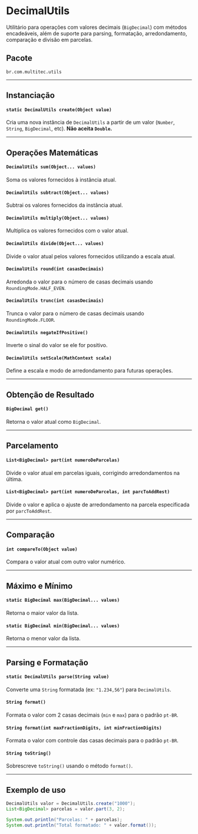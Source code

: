 # DecimalUtils

Utilitário para operações com valores decimais (`BigDecimal`) com métodos encadeáveis, além de suporte para parsing, formatação, arredondamento, comparação e divisão em parcelas.

## Pacote

`br.com.multitec.utils`

---

## Instanciação

#### `static DecimalUtils create(Object value)`
Cria uma nova instância de `DecimalUtils` a partir de um valor (`Number`, `String`, `BigDecimal`, etc). **Não aceita `Double`.**

---

## Operações Matemáticas

#### `DecimalUtils sum(Object... values)`
Soma os valores fornecidos à instância atual.

#### `DecimalUtils subtract(Object... values)`
Subtrai os valores fornecidos da instância atual.

#### `DecimalUtils multiply(Object... values)`
Multiplica os valores fornecidos com o valor atual.

#### `DecimalUtils divide(Object... values)`
Divide o valor atual pelos valores fornecidos utilizando a escala atual.

#### `DecimalUtils round(int casasDecimais)`
Arredonda o valor para o número de casas decimais usando `RoundingMode.HALF_EVEN`.

#### `DecimalUtils trunc(int casasDecimais)`
Trunca o valor para o número de casas decimais usando `RoundingMode.FLOOR`.

#### `DecimalUtils negateIfPositive()`
Inverte o sinal do valor se ele for positivo.

#### `DecimalUtils setScale(MathContext scale)`
Define a escala e modo de arredondamento para futuras operações.

---

## Obtenção de Resultado

#### `BigDecimal get()`
Retorna o valor atual como `BigDecimal`.

---

## Parcelamento

#### `List<BigDecimal> part(int numeroDeParcelas)`
Divide o valor atual em parcelas iguais, corrigindo arredondamentos na última.

#### `List<BigDecimal> part(int numeroDeParcelas, int parcToAddRest)`
Divide o valor e aplica o ajuste de arredondamento na parcela especificada por `parcToAddRest`.

---

## Comparação

#### `int compareTo(Object value)`
Compara o valor atual com outro valor numérico.

---

## Máximo e Mínimo

#### `static BigDecimal max(BigDecimal... values)`
Retorna o maior valor da lista.

#### `static BigDecimal min(BigDecimal... values)`
Retorna o menor valor da lista.

---

## Parsing e Formatação

#### `static DecimalUtils parse(String value)`
Converte uma `String` formatada (ex: `"1.234,56"`) para `DecimalUtils`.

#### `String format()`
Formata o valor com 2 casas decimais (`min` e `max`) para o padrão `pt-BR`.

#### `String format(int maxFractionDigits, int minFractionDigits)`
Formata o valor com controle das casas decimais para o padrão `pt-BR`.

#### `String toString()`
Sobrescreve `toString()` usando o método `format()`.

---

## Exemplo de uso

```java
DecimalUtils valor = DecimalUtils.create("1000");
List<BigDecimal> parcelas = valor.part(3, 2);

System.out.println("Parcelas: " + parcelas);
System.out.println("Total formatado: " + valor.format());
```